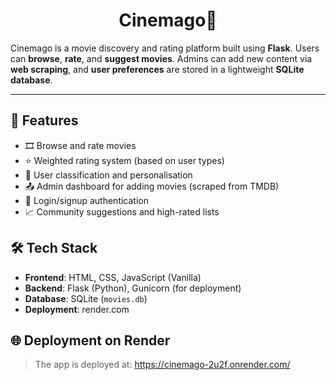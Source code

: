 <h1 align="center">Cinemago🥀</h1>
<p>Cinemago is a movie discovery and rating platform built using <strong>Flask</strong>. Users can <strong>browse</strong>, <strong>rate</strong>, and <strong>suggest movies</strong>. Admins can add new content via <strong>web scraping</strong>, and <strong>user preferences</strong> are stored in a lightweight <strong>SQLite database</strong>.</em></p>

<hr />

## 🚀 Features

- 🎞️ Browse and rate movies
- ⭐ Weighted rating system (based on user types)
- 🧠 User classification and personalisation
- 📤 Admin dashboard for adding movies (scraped from TMDB)
- 🔐 Login/signup authentication
- 📈 Community suggestions and high-rated lists

## 🛠️ Tech Stack

- **Frontend**: HTML, CSS, JavaScript (Vanilla)
- **Backend**: Flask (Python), Gunicorn (for deployment)
- **Database**: SQLite (`movies.db`)
- **Deployment**: render.com

## 🌐 Deployment on Render

> The app is deployed at: https://cinemago-2u2f.onrender.com/

